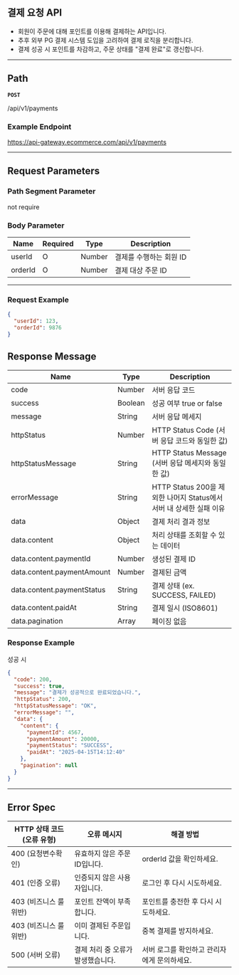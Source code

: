 ## 결제 요청 API

- 회원이 주문에 대해 포인트를 이용해 결제하는 API입니다.
- 추후 외부 PG 결제 시스템 도입을 고려하여 결제 로직을 분리합니다.
- 결제 성공 시 포인트를 차감하고, 주문 상태를 "결제 완료"로 갱신합니다.

---

## **Path**

**`POST`**

/api/v1/payments

### **Example Endpoint**

https://api-gateway.ecommerce.com/api/v1/payments

---

## **Request Parameters**

### **Path Segment Parameter**

not require

### **Body Parameter**

| **Name** | **Required** | **Type** | **Description** |
| --- | --- | --- | --- |
| userId | O | Number | 결제를 수행하는 회원 ID |
| orderId | O | Number | 결제 대상 주문 ID |

---

### **Request Example**

```json
{
  "userId": 123,
  "orderId": 9876
}

```

## **Response Message**

| **Name** | **Type** | **Description** |
| --- | --- | --- |
| code | Number | 서버 응답 코드 |
| success | Boolean | 성공 여부 true or false |
| message | String | 서버 응답 메세지 |
| httpStatus | Number | HTTP Status Code (서버 응답 코드와 동일한 값) |
| httpStatusMessage | String | HTTP Status Message (서버 응답 메세지와 동일한 값) |
| errorMessage | String | HTTP Status 200을 제외한 나머지 Status에서 서버 내 상세한 실패 이유 |
| data | Object | 결제 처리 결과 정보 |
| data.content | Object | 처리 상태를 조회할 수 있는 데이터 |
| data.content.paymentId | Number | 생성된 결제 ID |
| data.content.paymentAmount | Number | 결제된 금액 |
| data.content.paymentStatus | String | 결제 상태 (ex. SUCCESS, FAILED) |
| data.content.paidAt | String | 결제 일시 (ISO8601) |
| data.pagination | Array | 페이징 없음 |

### **Response Example**

성공 시

```json
{
  "code": 200,
  "success": true,
  "message": "결제가 성공적으로 완료되었습니다.",
  "httpStatus": 200,
  "httpStatusMessage": "OK",
  "errorMessage": "",
  "data": {
    "content": {
      "paymentId": 4567,
      "paymentAmount": 20000,
      "paymentStatus": "SUCCESS",
      "paidAt": "2025-04-15T14:12:40"
    },
    "pagination": null
  }
}

```

---

## **Error Spec**

| **HTTP 상태 코드 (오류 유형)** | **오류 메시지** | **해결 방법** |
| --- | --- | --- |
| 400 (요청변수확인) | 유효하지 않은 주문 ID입니다. | orderId 값을 확인하세요. |
| 401 (인증 오류) | 인증되지 않은 사용자입니다. | 로그인 후 다시 시도하세요. |
| 403 (비즈니스 룰 위반) | 포인트 잔액이 부족합니다. | 포인트를 충전한 후 다시 시도하세요. |
| 403 (비즈니스 룰 위반) | 이미 결제된 주문입니다. | 중복 결제를 방지하세요. |
| 500 (서버 오류) | 결제 처리 중 오류가 발생했습니다. | 서버 로그를 확인하고 관리자에게 문의하세요. |